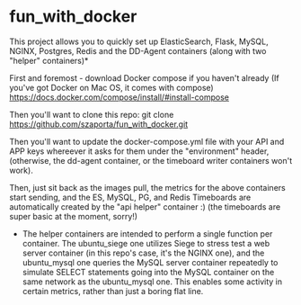 # fun_with_docker
This project allows you to quickly set up ElasticSearch, Flask, MySQL, NGINX, Postgres, Redis and the DD-Agent containers (along with two "helper" containers)*

First and foremost - download Docker compose if you haven't already (If you've got Docker on Mac OS, it comes with compose)
https://docs.docker.com/compose/install/#install-compose

Then you'll want to clone this repo:
git clone https://github.com/szaporta/fun_with_docker.git

Then you'll want to update the docker-compose.yml file with your API and APP keys whereever it asks for them under the "environment" header, (otherwise, the dd-agent container, or the timeboard writer containers won't work).

Then, just sit back as the images pull, the metrics for the above containers start sending, and the ES, MySQL, PG, and Redis Timeboards are automatically created by the "api helper" container :) (the timeboards are super basic at the moment, sorry!)

* The helper containers are intended to perform a single function per container. The ubuntu_siege one utilizes Siege to stress test a web server container (in this repo's case, it's the NGINX one), and the ubuntu_mysql one queries the MySQL server container repeatedly to simulate SELECT statements going into the MySQL container on the same network as the ubuntu_mysql one.
This enables some activity in certain metrics, rather than just a boring flat line.

